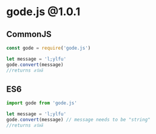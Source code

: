 # gode.js @1.0.1

## CommonJS

```js
const gode = require('gode.js')

let message = 'l;ylfu'
gode.convert(message)
//returns สวัสดี
```

## ES6

```js
import gode from 'gode.js'

let message = 'l;ylfu'
gode.convert(message) // message needs to be "string"
//returns สวัสดี
```